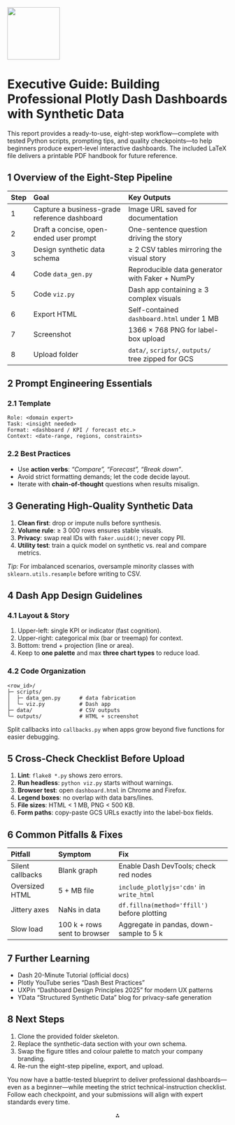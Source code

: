 <img src="https://r2cdn.perplexity.ai/pplx-full-logo-primary-dark%402x.png" class="logo" width="120"/>

# Executive Guide: Building Professional Plotly Dash Dashboards with Synthetic Data

This report provides a ready-to-use, eight-step workflow—complete with tested Python scripts, prompting tips, and quality checkpoints—to help beginners produce expert-level interactive dashboards. The included LaTeX file delivers a printable PDF handbook for future reference.

## 1  Overview of the Eight-Step Pipeline

| Step | Goal | Key Outputs |
| :-- | :-- | :-- |
| 1 | Capture a business-grade reference dashboard | Image URL saved for documentation |
| 2 | Draft a concise, open-ended user prompt | One-sentence question driving the story |
| 3 | Design synthetic data schema | ≥ 2 CSV tables mirroring the visual story |
| 4 | Code `data_gen.py` | Reproducible data generator with Faker + NumPy |
| 5 | Code `viz.py` | Dash app containing ≥ 3 complex visuals |
| 6 | Export HTML | Self-contained `dashboard.html` under 1 MB |
| 7 | Screenshot | 1366 × 768 PNG for label-box upload |
| 8 | Upload folder | `data/`, `scripts/`, `outputs/` tree zipped for GCS |

## 2  Prompt Engineering Essentials

### 2.1 Template

```
Role: <domain expert>  
Task: <insight needed>  
Format: <dashboard / KPI / forecast etc.>  
Context: <date-range, regions, constraints>  
```


### 2.2 Best Practices

- Use **action verbs**: *“Compare”, “Forecast”, “Break down”*.
- Avoid strict formatting demands; let the code decide layout.
- Iterate with **chain-of-thought** questions when results misalign.


## 3  Generating High-Quality Synthetic Data

1. **Clean first**: drop or impute nulls before synthesis.
2. **Volume rule**: ≥ 3 000 rows ensures stable visuals.
3. **Privacy**: swap real IDs with `faker.uuid4()`; never copy PII.
4. **Utility test**: train a quick model on synthetic vs. real and compare metrics.

*Tip:* For imbalanced scenarios, oversample minority classes with `sklearn.utils.resample` before writing to CSV.

## 4  Dash App Design Guidelines

### 4.1 Layout \& Story

1. Upper-left: single KPI or indicator (fast cognition).
2. Upper-right: categorical mix (bar or treemap) for context.
3. Bottom: trend + projection (line or area).
4. Keep to **one palette** and max **three chart types** to reduce load.

### 4.2 Code Organization

```
<row_id>/
├─ scripts/
│  ├─ data_gen.py      # data fabrication
│  └─ viz.py           # Dash app
├─ data/               # CSV outputs
└─ outputs/            # HTML + screenshot
```

Split callbacks into `callbacks.py` when apps grow beyond five functions for easier debugging.

## 5  Cross-Check Checklist Before Upload

1. **Lint**: `flake8 *.py` shows zero errors.
2. **Run headless**: `python viz.py` starts without warnings.
3. **Browser test**: open `dashboard.html` in Chrome and Firefox.
4. **Legend boxes**: no overlap with data bars/lines.
5. **File sizes**: HTML < 1 MB, PNG < 500 KB.
6. **Form paths**: copy-paste GCS URLs exactly into the label-box fields.

## 6  Common Pitfalls \& Fixes

| Pitfall | Symptom | Fix |
| :-- | :-- | :-- |
| Silent callbacks | Blank graph | Enable Dash DevTools; check red nodes |
| Oversized HTML | 5 + MB file | `include_plotlyjs='cdn'` in `write_html` |
| Jittery axes | NaNs in data | `df.fillna(method='ffill')` before plotting |
| Slow load | 100 k + rows sent to browser | Aggregate in pandas, down-sample to 5 k |

## 7  Further Learning

- Dash 20-Minute Tutorial (official docs)
- Plotly YouTube series “Dash Best Practices”
- UXPin “Dashboard Design Principles 2025” for modern UX patterns
- YData “Structured Synthetic Data” blog for privacy-safe generation


## 8  Next Steps

1. Clone the provided folder skeleton.
2. Replace the synthetic-data section with your own schema.
3. Swap the figure titles and colour palette to match your company branding.
4. Re-run the eight-step pipeline, export, and upload.

You now have a battle-tested blueprint to deliver professional dashboards—even as a beginner—while meeting the strict technical-instruction checklist. Follow each checkpoint, and your submissions will align with expert standards every time.

<div style="text-align: center">⁂</div>

[^1]: Visual-capabilities-technical-instructions-2.pdf

[^2]: Visual-capabilities-technical-instructions-1.pdf

[^3]: Screenshot_20250705_023748.jpg

[^4]: https://community.plotly.com/t/design-approach-for-large-scale-apps/70394

[^5]: https://plotly.com/python/interactive-html-export/

[^6]: https://github.com/daanknoors/synthetic_data_generation

[^7]: https://www.v7labs.com/blog/prompt-engineering-guide

[^8]: https://community.plotly.com/t/best-practices-to-improve-dash-performance/64883

[^9]: https://stackoverflow.com/questions/50192080/export-plotly-as-self-contained-html-in-javascript

[^10]: https://www.w3resource.com/python-exercises/advanced/python-synthetic-data-generation-tool.php

[^11]: https://botpenguin.com/blogs/techniques-for-effective-ai-prompt-engineering

[^12]: https://community.plotly.com/t/best-practices-in-dash/85078

[^13]: https://github.com/plotly/plotly.py/blob/master/doc/python/interactive-html-export.md

[^14]: https://stackoverflow.com/questions/68087729/python-synthetic-data-generation-by-sampling-column-values-for-a-new-row

[^15]: https://www.spiceworks.com/tech/artificial-intelligence/articles/what-is-prompt-engineering/

[^16]: https://community.plotly.com/t/structuring-a-large-dash-application-best-practices-to-follow/62739

[^17]: https://fossies.org/linux/plotly.py/doc/python/interactive-html-export.md

[^18]: https://stackoverflow.com/questions/66668873/pandas-dataframe-synthetic-data-generation/78486242

[^19]: https://www.hostinger.com/tutorials/ai-prompt-engineering

[^20]: https://www.youtube.com/watch?v=JkFyQvQia1U

[^21]: https://stackoverflow.com/questions/60097577/how-to-export-a-plotly-dashboard-app-into-a-html-standalone-file-to-share-with-t

[^22]: https://cookbook.openai.com/examples/sdg1

[^23]: https://cloud.google.com/discover/what-is-prompt-engineering

[^24]: https://stackoverflow.com/questions/62102453/how-to-define-callbacks-in-separate-files-plotly-dash

[^25]: https://www.numberanalytics.com/blog/plotly-for-data-storytelling

[^26]: https://research.aimultiple.com/synthetic-data-generation/

[^27]: https://www.rib-software.com/en/blogs/bi-dashboard-design-principles-best-practices

[^28]: https://dash.plotly.com/tutorial

[^29]: https://www.youtube.com/watch?v=tj_7_5SdrE0

[^30]: https://www.reddit.com/r/Python/comments/1c7tkg1/project_an_interactive_python_dashboard_for_data/

[^31]: https://docs.gretel.ai/create-synthetic-data/safe-synthetics/evaluate/tips-improve-synthetic-data-accuracy

[^32]: https://asana.com/pt/resources/executive-dashboard

[^33]: https://www.youtube.com/watch?v=XOFrvzWFM7Y

[^34]: https://johnloewen.substack.com/p/the-art-of-data-storytelling-an-actionable-guide-with-python-plotly-aa1e6e75ced6

[^35]: https://dev.to/rahulbhave/using-faker-and-pandas-python-libraries-to-create-synthetic-data-for-testing-4gn4

[^36]: https://www.uxpin.com/studio/blog/dashboard-design-principles/

[^37]: https://towardsdatascience.com/dash-for-beginners-create-interactive-python-dashboards-338bfcb6ffa4/

[^38]: https://community.plotly.com/t/dash-callbacks-best-practice/51167

[^39]: https://plotly.com

[^40]: https://ydata.ai/resources/synthetic-data-generation-best-practices

[^41]: https://www.qlik.com/us/dashboard-examples/dashboard-design

[^42]: https://www.youtube.com/watch?v=Qx5eFVUdDxk

[^43]: https://ppl-ai-code-interpreter-files.s3.amazonaws.com/web/direct-files/14664039951ec64781e0c3b99c15a214/259376fa-798b-4292-ba21-a6551afa9979/fd9d19dc.tex

